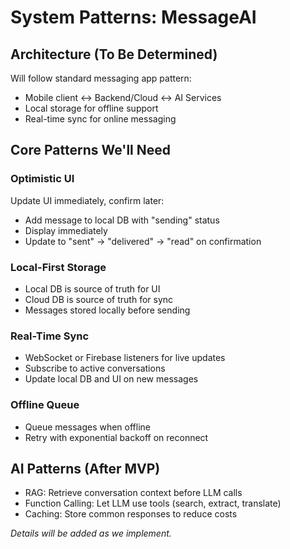 # System Patterns: MessageAI

## Architecture (To Be Determined)
Will follow standard messaging app pattern:
- Mobile client ↔ Backend/Cloud ↔ AI Services
- Local storage for offline support
- Real-time sync for online messaging

## Core Patterns We'll Need

### Optimistic UI
Update UI immediately, confirm later:
- Add message to local DB with "sending" status
- Display immediately
- Update to "sent" → "delivered" → "read" on confirmation

### Local-First Storage
- Local DB is source of truth for UI
- Cloud DB is source of truth for sync
- Messages stored locally before sending

### Real-Time Sync
- WebSocket or Firebase listeners for live updates
- Subscribe to active conversations
- Update local DB and UI on new messages

### Offline Queue
- Queue messages when offline
- Retry with exponential backoff on reconnect

## AI Patterns (After MVP)
- RAG: Retrieve conversation context before LLM calls
- Function Calling: Let LLM use tools (search, extract, translate)
- Caching: Store common responses to reduce costs

*Details will be added as we implement.*

